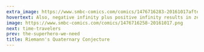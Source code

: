 ```yaml
---
extra_image: https://www.smbc-comics.com/comics/1476716283-20161017after.png
hovertext: Also, negative infinity plus positive infinity results in zero infinity.
image: https://www.smbc-comics.com/comics/1476716258-20161017.png
next: time-travelers
prev: the-superhero-we-need
title: Riemann's Quaternary Conjecture
---
```

